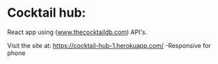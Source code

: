 # Cocktail hub:
React app using (www.thecocktaildb.com) API's.

Visit the site at: https://cocktail-hub-1.herokuapp.com/
-Responsive for phone
